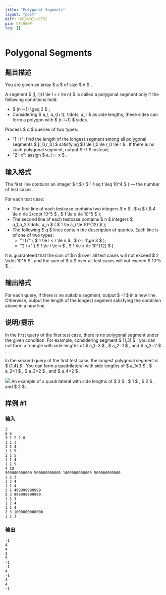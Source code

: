 ```yaml
---
title: "Polygonal Segments"
layout: "post"
diff: NOI/NOI+/CTSC
pid: CF1990F
tag: []
---
```


# Polygonal Segments

## 题目描述

You are given an array $ a $ of size $ n $ .

A segment $ [l, r](1 \le l < r \le n) $ is called a polygonal segment only if the following conditions hold:

- $ (r-l+1) \geq 3 $ ;
- Considering $ a_l, a_{l+1}, \ldots, a_r $ as side lengths, these sides can form a polygon with $ (r-l+1) $ sides.

Process $ q $ queries of two types:

- "1 l r": find the length of the longest segment among all polygonal segments $ [l_0,r_0] $ satisfying $ l \le l_0 \le r_0 \le r $ . If there is no such polygonal segment, output $ -1 $ instead;
- "2 i x": assign $ a_i := x $ .

## 输入格式

The first line contains an integer $ t $ ( $ 1 \leq t \leq 10^4 $ ) — the number of test cases.

For each test case:

- The first line of each testcase contains two integers $ n $ , $ q $ ( $ 4 \le n \le 2\cdot 10^5 $ , $ 1 \le q \le 10^5 $ );
- The second line of each testcase contains $ n $ integers $ a_1,a_2,\ldots, a_n $ ( $ 1 \le a_i \le 10^{12} $ );
- The following $ q $ lines contain the description of queries. Each line is of one of two types:
  - "1 l r" ( $ 1 \le l < r \le n $ , $ r-l+1\ge 3 $ );
  - "2 i x" ( $ 1 \le i \le n $ , $ 1 \le x \le 10^{12} $ ).

It is guaranteed that the sum of $ n $ over all test cases will not exceed $ 2 \cdot 10^5 $ , and the sum of $ q $ over all test cases will not exceed $ 10^5 $ .

## 输出格式

For each query, if there is no suitable segment, output $ -1 $ in a new line. Otherwise, output the length of the longest segment satisfying the condition above in a new line.

## 说明/提示

In the first query of the first test case, there is no polygonal segment under the given condition. For example, considering segment $ [1,3] $ , you can not form a triangle with side lengths of $ a_1=3 $ , $ a_2=1 $ , and $ a_3=2 $ .

In the second query of the first test case, the longest polygonal segment is $ [1,4] $ . You can form a quadrilateral with side lengths of $ a_1=3 $ , $ a_2=1 $ , $ a_3=2 $ , and $ a_4=2 $ .

 ![](https://cdn.luogu.com.cn/upload/vjudge_pic/CF1990F/581888fa1d57458ff95b2d8a702e4ff9b8a8fc11.png) An example of a quadrilateral with side lengths of $ 3 $ , $ 1 $ , $ 2 $ , and $ 2 $ .

## 样例 #1

### 输入

```
2
5 6
3 1 2 2 8
1 1 3
1 1 4
1 1 5
2 1 5
1 1 4
1 1 5
4 10
500000000000 500000000000 1000000000000 500000000000
1 1 3
1 2 4
1 1 4
2 1 499999999999
2 3 999999999999
1 1 3
1 2 4
1 1 4
2 3 1000000000000
1 1 3
```

### 输出

```
-1
4
4
3
5
-1
-1
4
-1
3
4
-1
```

